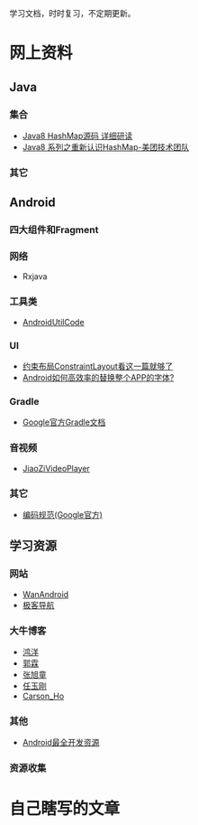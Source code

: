 
学习文档，时时复习，不定期更新。


# 网上资料

## Java

### 集合

-  [Java8 HashMap源码 详细研读][1]
-  [Java8 系列之重新认识HashMap-美团技术团队][2]




### 其它



## Android


### 四大组件和Fragment


### 网络

- Rxjava
 


### 工具类

- [AndroidUtilCode][16]



### UI

- [约束布局ConstraintLayout看这一篇就够了][14]
- [Android如何高效率的替换整个APP的字体?][4]

### Gradle

- [Google官方Gradle文档][15]


### 音视频

- [JiaoZiVideoPlayer][5]

### 其它

-  [编码规范(Google官方)][3]


## 学习资源

### 网站

- [WanAndroid][6]
- [极客导航][7]



### 大牛博客

- [鸿洋][8]
- [郭霖][9]
- [张旭童][10]
- [任玉刚][11]
- [Carson_Ho][12]


### 其他

-  [Android最全开发资源][13]



### 资源收集





# 自己瞎写的文章







[1]: https://www.cnblogs.com/zhaojj/p/7805376.html "java8 HashMap源码 详细研读"
[2]: https://zhuanlan.zhihu.com/p/21673805  "Java 8系列之重新认识HashMap-美团技术团队"
[3]: doc/Java基础/代码规范.md "代码规范"
[4]: https://www.zhihu.com/question/38615247 "Android如何高效率的替换整个APP的字体?"
[5]: https://github.com/lipangit/JiaoZiVideoPlayer  "JiaoZiVideoPlayer 高度自定义的安卓视频播放器"
[6]: https://wanandroid.com/  "WanAndroid"
[7]: http://www.jikedaohang.com/index/ "极客"
[8]: https://blog.csdn.net/lmj623565791 "鸿洋"
[9]: https://blog.csdn.net/lmj623565791 "郭霖"
[10]: https://me.csdn.net/qq_23547831 "张旭童"
[11]: https://me.csdn.net/singwhatiwanna "任玉刚"
[12]: https://blog.csdn.net/carson_ho "Carson_Ho"
[13]: https://www.jianshu.com/p/0c36302e0ed0 "Android最全开发资源"
[14]: https://www.jianshu.com/p/17ec9bd6ca8a "约束布局ConstraintLayout看这一篇就够了"
[15]: https://developer.android.com/studio/build "Configure your build"
[16]: https://github.com/Blankj/AndroidUtilCode "AndroidUtilCode"